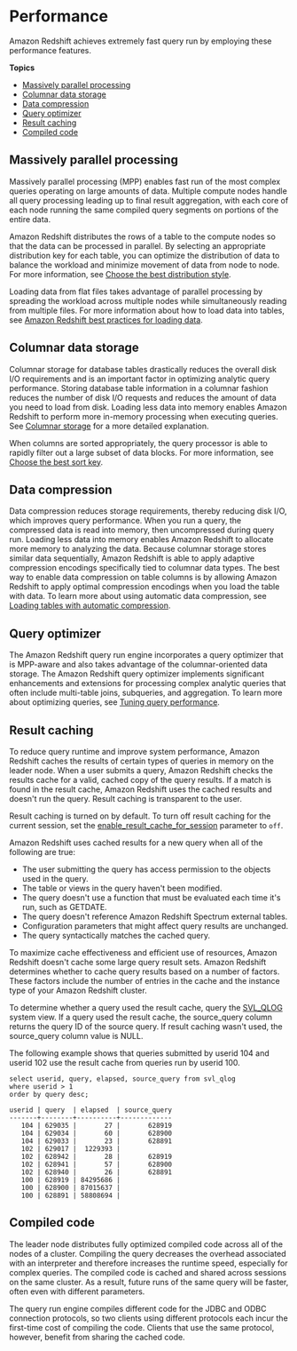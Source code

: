 # Performance<a name="c_challenges_achieving_high_performance_queries"></a>

Amazon Redshift achieves extremely fast query run by employing these performance features\.

**Topics**
+ [Massively parallel processing](#massively-parallel-processing)
+ [Columnar data storage](#columnar-data-storage)
+ [Data compression](#data-compression)
+ [Query optimizer](#query-optimizer)
+ [Result caching](#result-caching)
+ [Compiled code](#compiled-code)

## Massively parallel processing<a name="massively-parallel-processing"></a>

Massively parallel processing \(MPP\) enables fast run of the most complex queries operating on large amounts of data\. Multiple compute nodes handle all query processing leading up to final result aggregation, with each core of each node running the same compiled query segments on portions of the entire data\.

Amazon Redshift distributes the rows of a table to the compute nodes so that the data can be processed in parallel\. By selecting an appropriate distribution key for each table, you can optimize the distribution of data to balance the workload and minimize movement of data from node to node\. For more information, see [Choose the best distribution style](c_best-practices-best-dist-key.md)\.

Loading data from flat files takes advantage of parallel processing by spreading the workload across multiple nodes while simultaneously reading from multiple files\. For more information about how to load data into tables, see [Amazon Redshift best practices for loading data](c_loading-data-best-practices.md)\.

## Columnar data storage<a name="columnar-data-storage"></a>

Columnar storage for database tables drastically reduces the overall disk I/O requirements and is an important factor in optimizing analytic query performance\. Storing database table information in a columnar fashion reduces the number of disk I/O requests and reduces the amount of data you need to load from disk\. Loading less data into memory enables Amazon Redshift to perform more in\-memory processing when executing queries\. See [Columnar storage](c_columnar_storage_disk_mem_mgmnt.md) for a more detailed explanation\.

When columns are sorted appropriately, the query processor is able to rapidly filter out a large subset of data blocks\. For more information, see [Choose the best sort key](c_best-practices-sort-key.md)\.

## Data compression<a name="data-compression"></a>

Data compression reduces storage requirements, thereby reducing disk I/O, which improves query performance\. When you run a query, the compressed data is read into memory, then uncompressed during query run\. Loading less data into memory enables Amazon Redshift to allocate more memory to analyzing the data\. Because columnar storage stores similar data sequentially, Amazon Redshift is able to apply adaptive compression encodings specifically tied to columnar data types\. The best way to enable data compression on table columns is by allowing Amazon Redshift to apply optimal compression encodings when you load the table with data\. To learn more about using automatic data compression, see [Loading tables with automatic compression](c_Loading_tables_auto_compress.md)\.

## Query optimizer<a name="query-optimizer"></a>

The Amazon Redshift query run engine incorporates a query optimizer that is MPP\-aware and also takes advantage of the columnar\-oriented data storage\. The Amazon Redshift query optimizer implements significant enhancements and extensions for processing complex analytic queries that often include multi\-table joins, subqueries, and aggregation\. To learn more about optimizing queries, see [Tuning query performance](c-optimizing-query-performance.md)\.

## Result caching<a name="result-caching"></a>

To reduce query runtime and improve system performance, Amazon Redshift caches the results of certain types of queries in memory on the leader node\. When a user submits a query, Amazon Redshift checks the results cache for a valid, cached copy of the query results\. If a match is found in the result cache, Amazon Redshift uses the cached results and doesn't run the query\. Result caching is transparent to the user\.

Result caching is turned on by default\. To turn off result caching for the current session, set the [enable\_result\_cache\_for\_session](r_enable_result_cache_for_session.md) parameter to `off`\.

Amazon Redshift uses cached results for a new query when all of the following are true:
+ The user submitting the query has access permission to the objects used in the query\.
+ The table or views in the query haven't been modified\.
+ The query doesn't use a function that must be evaluated each time it's run, such as GETDATE\.
+ The query doesn't reference Amazon Redshift Spectrum external tables\.
+ Configuration parameters that might affect query results are unchanged\.
+ The query syntactically matches the cached query\.

To maximize cache effectiveness and efficient use of resources, Amazon Redshift doesn't cache some large query result sets\. Amazon Redshift determines whether to cache query results based on a number of factors\. These factors include the number of entries in the cache and the instance type of your Amazon Redshift cluster\. 

To determine whether a query used the result cache, query the [SVL\_QLOG](r_SVL_QLOG.md) system view\. If a query used the result cache, the source\_query column returns the query ID of the source query\. If result caching wasn't used, the source\_query column value is NULL\. 

The following example shows that queries submitted by userid 104 and userid 102 use the result cache from queries run by userid 100\.

```
select userid, query, elapsed, source_query from svl_qlog 
where userid > 1
order by query desc;

userid | query  | elapsed  | source_query
-------+--------+----------+-------------
   104 | 629035 |       27 |       628919
   104 | 629034 |       60 |       628900
   104 | 629033 |       23 |       628891
   102 | 629017 |  1229393 |             
   102 | 628942 |       28 |       628919
   102 | 628941 |       57 |       628900
   102 | 628940 |       26 |       628891
   100 | 628919 | 84295686 |             
   100 | 628900 | 87015637 |             
   100 | 628891 | 58808694 |
```

## Compiled code<a name="compiled-code"></a>

The leader node distributes fully optimized compiled code across all of the nodes of a cluster\. Compiling the query decreases the overhead associated with an interpreter and therefore increases the runtime speed, especially for complex queries\. The compiled code is cached and shared across sessions on the same cluster\. As a result, future runs of the same query will be faster, often even with different parameters\. 

The query run engine compiles different code for the JDBC and ODBC connection protocols, so two clients using different protocols each incur the first\-time cost of compiling the code\. Clients that use the same protocol, however, benefit from sharing the cached code\.